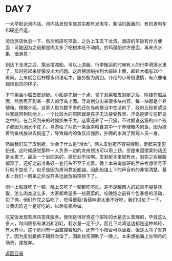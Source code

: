 
# DAY 7

一大早到达河内站，河内站发现车底其实都有发电车，柴油机轰轰的，有的发电车和硬座合造。

旁边旅店休息一下，然后旅店吃早饭，之后上车去下龙湾。酒店的早饭有炒方便面！可能因为之前都是肉太多了吧根本吃不动肉。煎鸡蛋配炒方便面，再来点水果，很满意！

到达下龙湾之后，乘坐摆渡船，可以上游艇。行李搬运的时候有人的行李滑落水里了，及时捞起来好像没出大问题。之后摆渡船拉到大邮轮上面，邮轮大概有20个房间。上来就会给柠檬水和湿毛巾，服务极为周到。介绍的小哥很激情，有点像电视推销员的样子。

下午乘坐小船去皮划艇。小船是先到一个点，领了划桨和皮划艇之后，附挂在船后面，然后再开到某一家人的浮岛上面。浮岛划分出来很多块内容，每一块都是个养殖箱。根据介绍，这家人是为数不多的还在岛屿群当中生活的了，政府比较希望这些家庭回到陆地上，一个比较大的原因就是孩子无法接受教育。浮岛是建立在群岛之中的，在台风到来的时候损失不大。这家还养了一只猫，不过据说这猫的四个孩子都因为溺水不在了。导游给了队员一条鱼来喂食其中一个养殖箱内的鱼，因为拴着钓鱼线放进去挑逗了，导致箱内的鱼反应强烈，扑腾的水溅了围观人员一身。

然后我们玩了皮划艇，体会了什么是“滑水”。两人皮划艇不容易控制，走起来歪歪扭扭。这时候感觉那种一人负责一边的龙舟划法可以用上劲。但是来回摆桨的话还是太累了。最后一个划回来的，感觉划不快啊。皮划艇本来就有水，划完之后屁股都湿了，还好之前准备好一套行头不至于光着。晚上本来说加班的后来考虑信号不行就不加班了。似乎是因为房间靠近船锚，因此船锚上下的声音听的非常清楚，基本上我们一回来之后没开多远就放船锚停下了。

刚一上船就吃了一顿，晚上又吃了一顿都吃不动。是不是越南人的蔬菜不容易获取，怎么肉类这么多，大家都希望多一些蔬菜的。吃晚饭之前有个包春卷的活动，包了俩，他们炸完之后吃了，觉得蘑菇/香菇味道太重不好吃，我们讨论了一下，韭黄肉馅这个是好吃的，以后有机会做。

吃完饭发现有酒店夜床服务。我倒是很好奇这个邮轮的水是怎么管理的，毕竟这么多人，每间房都有淋浴和浴缸，耗水量一定不少。而且下龙湾这边都是这种邮轮，有大有小。这个房间有一面直接看船外，还有个小阳台可以坐着，但是太冷了就算了。因为皮划艇裤子跟胖次湿了，因此找空调吹了一晚上。本来想拍海上生明月的场景，遂放弃。




[返回目录](README.md)
